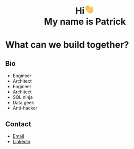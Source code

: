 <img src="https://us-central1-trackgit-analytics.cloudfunctions.net/token/ping/kvznbkuddqzzm08c88ak" width="1" height="1"/>

<div align="center">
  <h1> Hi<img src="https://raw.githubusercontent.com/pbierkortte/pbierkortte/8e83e80cd08badc33df18359da659e37824ab8b6/waving-hand.gif" width="32px"> <br>My name is Patrick</h1>
</div>

# What can we build together?

## Bio
* Engineer 
* Architect 
* Engineer
* Architect 
* SQL ninja
* Data geek
* Anti-hacker

## Contact
* [Email](mailto:pbierkortte+u1dw9xe28@protonmail.com)
* [Linkedin](linkedin.com/in/pbierkortte)



 
